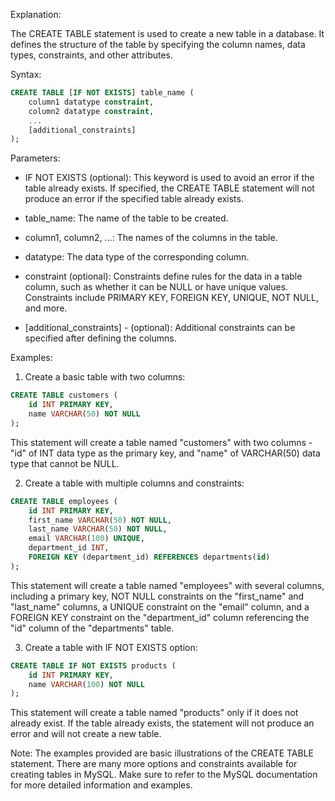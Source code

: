 Explanation:

The CREATE TABLE statement is used to create a new table in a database. It defines the structure of the table by specifying the column names, data types, constraints, and other attributes.

Syntax:

```sql
CREATE TABLE [IF NOT EXISTS] table_name (
    column1 datatype constraint,
    column2 datatype constraint,
    ...
    [additional_constraints]
);
```

Parameters:
- IF NOT EXISTS (optional): This keyword is used to avoid an error if the table already exists. If specified, the CREATE TABLE statement will not produce an error if the specified table already exists.

- table_name: The name of the table to be created.

- column1, column2, ...: The names of the columns in the table.

- datatype: The data type of the corresponding column.

- constraint (optional): Constraints define rules for the data in a table column, such as whether it can be NULL or have unique values. Constraints include PRIMARY KEY, FOREIGN KEY, UNIQUE, NOT NULL, and more.

- [additional_constraints] - (optional): Additional constraints can be specified after defining the columns.

Examples:

1. Create a basic table with two columns:

```sql
CREATE TABLE customers (
    id INT PRIMARY KEY,
    name VARCHAR(50) NOT NULL
);
```


This statement will create a table named "customers" with two columns - "id" of INT data type as the primary key, and "name" of VARCHAR(50) data type that cannot be NULL.

2. Create a table with multiple columns and constraints:

```sql
CREATE TABLE employees (
    id INT PRIMARY KEY,
    first_name VARCHAR(50) NOT NULL,
    last_name VARCHAR(50) NOT NULL,
    email VARCHAR(100) UNIQUE,
    department_id INT,
    FOREIGN KEY (department_id) REFERENCES departments(id)
);
```

This statement will create a table named "employees" with several columns, including a primary key, NOT NULL constraints on the "first_name" and "last_name" columns, a UNIQUE constraint on the "email" column, and a FOREIGN KEY constraint on the "department_id" column referencing the "id" column of the "departments" table.

3. Create a table with IF NOT EXISTS option:

```sql
CREATE TABLE IF NOT EXISTS products (
    id INT PRIMARY KEY,
    name VARCHAR(100) NOT NULL
);
```

This statement will create a table named "products" only if it does not already exist. If the table already exists, the statement will not produce an error and will not create a new table.

Note: The examples provided are basic illustrations of the CREATE TABLE statement. There are many more options and constraints available for creating tables in MySQL. Make sure to refer to the MySQL documentation for more detailed information and examples.